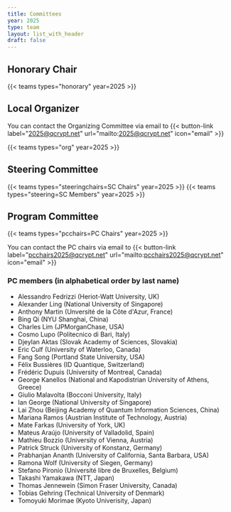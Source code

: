 ```yaml
---
title: Committees
year: 2025
type: team
layout: list_with_header
draft: false
---
```


## Honorary Chair

{{< teams types="honorary" year=2025 >}}

## Local Organizer

You can contact the Organizing Committee via email to {{< button-link label="2025@qcrypt.net" url="mailto:2025@qcrypt.net" icon="email" >}}

{{< teams types="org" year=2025 >}}

## Steering Committee

{{< teams types="steeringchairs=SC Chairs" year=2025 >}}
{{< teams types="steering=SC Members" year=2025 >}}

## Program Committee

{{< teams types="pcchairs=PC Chairs" year=2025 >}}

You can contact the PC chairs via email to {{< button-link label="pcchairs2025@qcrypt.net" url="mailto:pcchairs2025@qcrypt.net" icon="email" >}}<br>

### PC members (in alphabetical order by last name)

-   Alessandro Fedrizzi (Heriot-Watt University, UK)
-   Alexander Ling (National University of Singapore)
-   Anthony Martin (Unversité de la Côte d'Azur, France)
-   Bing Qi (NYU Shanghai, China)
-   Charles Lim (JPMorganChase, USA)
-   Cosmo Lupo (Politecnico di Bari, Italy)
-   Djeylan Aktas (Slovak Academy of Sciences, Slovakia)
-   Eric Culf (University of Waterloo, Canada)
-   Fang Song (Portland State University, USA)
-   Félix Bussières (ID Quantique, Switzerland)
-   Frédéric Dupuis (University of Montreal, Canada)
-   George Kanellos (National and Kapodistrian University of Athens, Greece)
-   Giulio Malavolta (Bocconi University, Italy)
-   Ian George (National University of Singapore)
-   Lai Zhou (Beijing Academy of Quantum Information Sciences, China)
-   Mariana Ramos (Austrian Institute of Technology, Austria)
-   Mate Farkas (University of York, UK)
-   Mateus Araújo (University of Valladolid, Spain)
-   Mathieu Bozzio (University of Vienna, Austria)
-   Patrick Struck (University of Konstanz, Germany)
-   Prabhanjan Ananth (University of California, Santa Barbara, USA)
-   Ramona Wolf (University of Siegen, Germany)
-   Stefano Pironio (Université libre de Bruxelles, Belgium)
-   Takashi Yamakawa (NTT, Japan)
-   Thomas Jennewein (Simon Fraser University, Canada)
-   Tobias Gehring (Technical University of Denmark)
-   Tomoyuki Morimae (Kyoto Univerisity, Japan)
